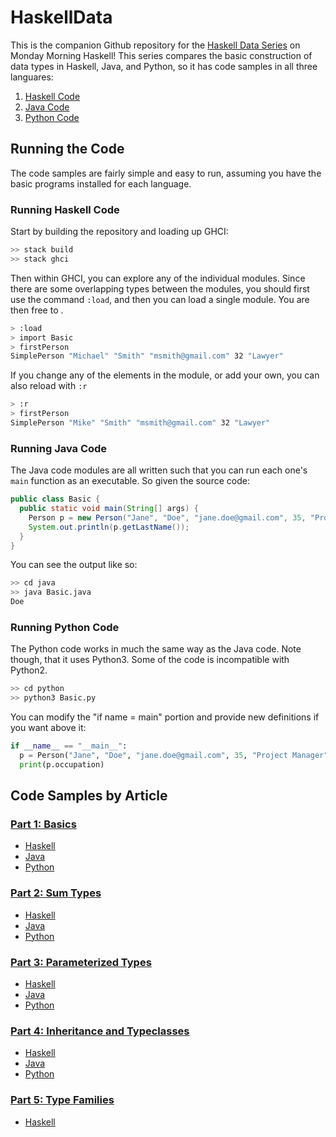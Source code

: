 # HaskellData

This is the companion Github repository for the [Haskell Data Series](https://www.mmhaskell.com/haskell-data) on Monday Morning Haskell! This series compares the basic construction of data types in Haskell, Java, and Python, so it has code samples in all three languares:

1. [Haskell Code](https://github.com/MondayMorningHaskell/HaskellData/blob/master/haskell)
2. [Java Code](https://github.com/MondayMorningHaskell/HaskellData/blob/master/java)
3. [Python Code](https://github.com/MondayMorningHaskell/HaskellData/blob/master/python)

## Running the Code

The code samples are fairly simple and easy to run, assuming you have the basic programs installed for each language.

### Running Haskell Code

Start by building the repository and loading up GHCI:

```bash
>> stack build
>> stack ghci
```

Then within GHCI, you can explore any of the individual modules. Since there are some overlapping types between the modules, you should first use the command `:load`, and then you can load a single module. You are then free to .

```bash
> :load
> import Basic
> firstPerson
SimplePerson "Michael" "Smith" "msmith@gmail.com" 32 "Lawyer"
```

If you change any of the elements in the module, or add your own, you can also reload with `:r`

```bash
> :r
> firstPerson
SimplePerson "Mike" "Smith" "msmith@gmail.com" 32 "Lawyer"
```

### Running Java Code

The Java code modules are all written such that you can run each one's `main` function as an executable. So given the source code:

```java
public class Basic {
  public static void main(String[] args) {
    Person p = new Person("Jane", "Doe", "jane.doe@gmail.com", 35, "Project Manager");
    System.out.println(p.getLastName());
  }
}
```

You can see the output like so:

```bash
>> cd java
>> java Basic.java
Doe
```

### Running Python Code

The Python code works in much the same way as the Java code. Note though, that it uses Python3. Some of the code is incompatible with Python2.

```bash
>> cd python
>> python3 Basic.py
```

You can modify the "if name = main" portion and provide new definitions if you want above it:

```python
if __name__ == "__main__":
  p = Person("Jane", "Doe", "jane.doe@gmail.com", 35, "Project Manager")
  print(p.occupation)
```

## Code Samples by Article

### [Part 1: Basics](https://www.mmhaskell.com/haskell-data/basics)

* [Haskell](https://github.com/MondayMorningHaskell/HaskellData/blob/master/haskell/Basic.hs)
* [Java](https://github.com/MondayMorningHaskell/HaskellData/blob/master/java/Basic.java)
* [Python](https://github.com/MondayMorningHaskell/HaskellData/blob/master/python/Basic.py)

### [Part 2: Sum Types](https://www.mmhaskell.com/haskell-data/sum-types)

* [Haskell](https://github.com/MondayMorningHaskell/HaskellData/blob/master/haskell/Multi.hs)
* [Java](https://github.com/MondayMorningHaskell/HaskellData/blob/master/java/Multi.java)
* [Python](https://github.com/MondayMorningHaskell/HaskellData/blob/master/python/Multi.py)

### [Part 3: Parameterized Types](https://www.mmhaskell.com/haskell-data/parameterized)

* [Haskell](https://github.com/MondayMorningHaskell/HaskellData/blob/master/haskell/Parameterized.hs)
* [Java](https://github.com/MondayMorningHaskell/HaskellData/blob/master/java/Parameterized.java)
* [Python](https://github.com/MondayMorningHaskell/HaskellData/blob/master/python/Parameterized.py)

### [Part 4: Inheritance and Typeclasses](https://www.mmhaskell.com/haskell-data/inheritance)

* [Haskell](https://github.com/MondayMorningHaskell/HaskellData/blob/master/haskell/Inheritance.hs)
* [Java](https://github.com/MondayMorningHaskell/HaskellData/blob/master/java/Inheritance.java)
* [Python](https://github.com/MondayMorningHaskell/HaskellData/blob/master/python/Inheritance.py)

### [Part 5: Type Families](https://www.mmhaskell.com/haskell-data/type-families)

* [Haskell](https://github.com/MondayMorningHaskell/HaskellData/blob/master/haskell/Inheritance.hs)
